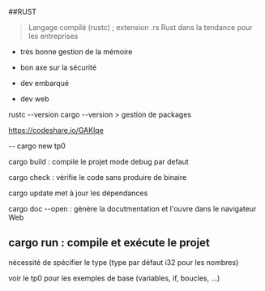 ##RUST

> Langage compilé (rustc) ; extension .rs
Rust dans la tendance pour les entreprises

- très bonne gestion de la mémoire
- bon axe sur la sécurité

- dev embarqué
- dev web

rustc --version
cargo --version > gestion de packages

https://codeshare.io/GAKlqe

--
cargo new tp0

cargo build  : compile le projet mode debug par defaut

cargo check   : vérifie le code sans produire de binaire

cargo update  met à jour les dépendances

cargo doc --open  : gènère la docutmentation et l'ouvre dans le navigateur Web

cargo run : compile et exécute le projet
 --

 nécessité de spécifier le type (type par défaut i32 pour les nombres)

 voir le tp0 pour les exemples de base (variables, if, boucles, ...)
